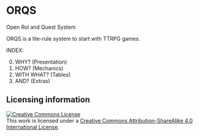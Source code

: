# ORQS

Open Rol and Quest System

ORQS is a lite-rule system to start with TTRPG games.

INDEX:

00. WHY? (Presentation)
01. HOW? (Mechanics)
02. WITH WHAT? (Tables)
03. AND? (Extras)

## Licensing information

<a rel="license" href="http://creativecommons.org/licenses/by-sa/4.0/"><img alt="Creative Commons License" style="border-width:0" src="https://i.creativecommons.org/l/by-sa/4.0/88x31.png" /></a><br />This work is licensed under a <a rel="license" href="http://creativecommons.org/licenses/by-sa/4.0/">Creative Commons Attribution-ShareAlike 4.0 International License</a>.
